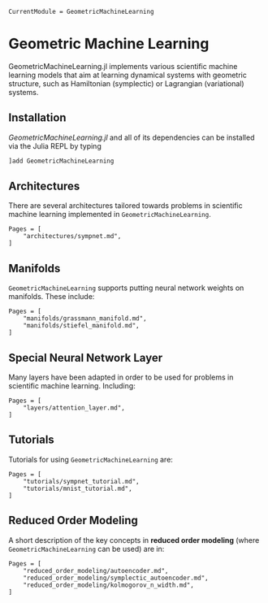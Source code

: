 ```@meta
CurrentModule = GeometricMachineLearning
```

# Geometric Machine Learning

GeometricMachineLearning.jl implements various scientific machine learning models that aim at learning dynamical systems with geometric structure, such as Hamiltonian (symplectic) or Lagrangian (variational) systems.

## Installation

*GeometricMachineLearning.jl* and all of its dependencies can be installed via the Julia REPL by typing 
```julia
]add GeometricMachineLearning
```

## Architectures

There are several architectures tailored towards problems in scientific machine learning implemented in `GeometricMachineLearning`.

```@contents
Pages = [
    "architectures/sympnet.md",
]
```

## Manifolds

`GeometricMachineLearning` supports putting neural network weights on manifolds. These include:

```@contents
Pages = [
    "manifolds/grassmann_manifold.md",
    "manifolds/stiefel_manifold.md",
]
```

## Special Neural Network Layer

Many layers have been adapted in order to be used for problems in scientific machine learning. Including:

```@contents
Pages = [
    "layers/attention_layer.md",
]
```

## Tutorials 

Tutorials for using `GeometricMachineLearning` are: 

```@contents
Pages = [
    "tutorials/sympnet_tutorial.md",
    "tutorials/mnist_tutorial.md",
]
```

## Reduced Order Modeling

A short description of the key concepts in **reduced order modeling** (where `GeometricMachineLearning` can be used) are in:

```@contents
Pages = [
    "reduced_order_modeling/autoencoder.md",
    "reduced_order_modeling/symplectic_autoencoder.md",
    "reduced_order_modeling/kolmogorov_n_width.md",
]
```
